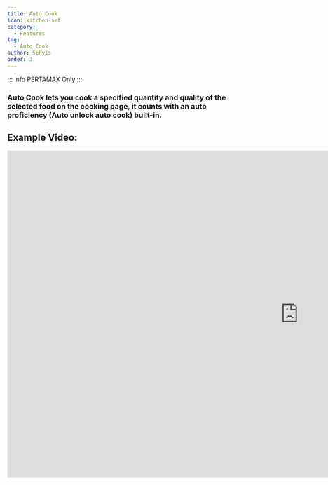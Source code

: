 ```yaml
---
title: Auto Cook
icon: kitchen-set
category:
  - Features
tag:
  - Auto Cook
author: Schvis
order: 3
---
```

::: info PERTAMAX Only
:::
### Auto Cook lets you cook a specified quantity and quality of the selected food on the cooking page, it counts with an auto proficiency (Auto unlock auto cook) built-in.

## Example Video:

<div class="iframe-container"><iframe width="1328" height="747" src="https://www.youtube.com/embed/T_X13AXiAiY?list=PL5eI1Tb64p56g27qfYk7VuFTz4FK6YrKa" title="Korepi - Auto Cook" frameborder="0" allow="accelerometer; autoplay; clipboard-write; encrypted-media; gyroscope; picture-in-picture; web-share" referrerpolicy="strict-origin-when-cross-origin" allowfullscreen></iframe></div>
